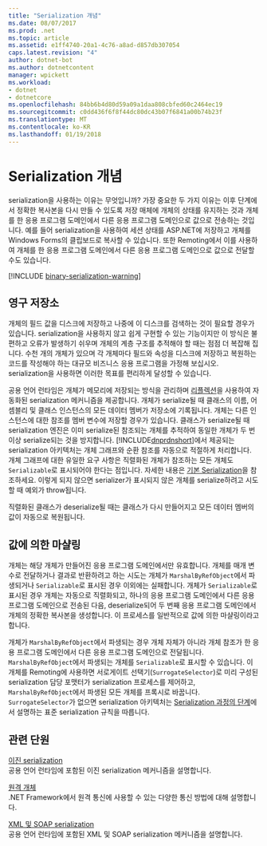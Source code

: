 ```yaml
---
title: "Serialization 개념"
ms.date: 08/07/2017
ms.prod: .net
ms.topic: article
ms.assetid: e1ff4740-20a1-4c76-a8ad-d857db307054
caps.latest.revision: "4"
author: dotnet-bot
ms.author: dotnetcontent
manager: wpickett
ms.workload:
- dotnet
- dotnetcore
ms.openlocfilehash: 84bb6b4d80d59a09a1daa808cbfed60c2464ec19
ms.sourcegitcommit: c0dd436f6f8f44dc80dc43b07f6841a00b74b23f
ms.translationtype: MT
ms.contentlocale: ko-KR
ms.lasthandoff: 01/19/2018
---
```

# <a name="serialization-concepts"></a>Serialization 개념
serialization을 사용하는 이유는 무엇입니까? 가장 중요한 두 가지 이유는 이후 단계에서 정확한 복사본을 다시 만들 수 있도록 저장 매체에 개체의 상태를 유지하는 것과 개체를 한 응용 프로그램 도메인에서 다른 응용 프로그램 도메인으로 값으로 전송하는 것입니다. 예를 들어 serialization을 사용하여 세션 상태를 ASP.NET에 저장하고 개체를 Windows Forms의 클립보드로 복사할 수 있습니다. 또한 Remoting에서 이를 사용하여 개체를 한 응용 프로그램 도메인에서 다른 응용 프로그램 도메인으로 값으로 전달할 수도 있습니다.

[!INCLUDE [binary-serialization-warning](../../../includes/binary-serialization-warning.md)]

## <a name="persistent-storage"></a>영구 저장소
개체의 필드 값을 디스크에 저장하고 나중에 이 디스크를 검색하는 것이 필요할 경우가 있습니다. serialization을 사용하지 않고 쉽게 구현할 수 있는 기능이지만 이 방식은 불편하고 오류가 발생하기 쉬우며 개체의 계층 구조를 추적해야 할 때는 점점 더 복잡해 집니다. 수천 개의 개체가 있으며 각 개체마다 필드와 속성을 디스크에 저장하고 복원하는 코드를 작성해야 하는 대규모 비즈니스 응용 프로그램을 가정해 보십시오. serialization을 사용하면 이러한 목표를 편리하게 달성할 수 있습니다.

공용 언어 런타임은 개체가 메모리에 저장되는 방식을 관리하며 [리플렉션](../../../docs/framework/reflection-and-codedom/reflection.md)을 사용하여 자동화된 serialization 메커니즘을 제공합니다. 개체가 serialize될 때 클래스의 이름, 어셈블리 및 클래스 인스턴스의 모든 데이터 멤버가 저장소에 기록됩니다. 개체는 다른 인스턴스에 대한 참조를 멤버 변수에 저장할 경우가 있습니다. 클래스가 serialize될 때 serialization 엔진은 이미 serialize된 참조되는 개체를 추적하여 동일한 개체가 두 번 이상 serialize되는 것을 방지합니다. [!INCLUDE[dnprdnshort](../../../includes/dnprdnshort-md.md)]에서 제공되는 serialization 아키텍처는 개체 그래프와 순환 참조를 자동으로 적절하게 처리합니다. 개체 그래프에 대한 유일한 요구 사항은 직렬화된 개체가 참조하는 모든 개체도 `Serializable`로 표시되어야 한다는 점입니다. 자세한 내용은 [기본 Serialization](basic-serialization.md)을 참조하세요. 이렇게 되지 않으면 serializer가 표시되지 않은 개체를 serialize하려고 시도할 때 예외가 throw됩니다.

직렬화된 클래스가 deserialize될 때는 클래스가 다시 만들어지고 모든 데이터 멤버의 값이 자동으로 복원됩니다.

## <a name="marshal-by-value"></a>값에 의한 마샬링
개체는 해당 개체가 만들어진 응용 프로그램 도메인에서만 유효합니다. 개체를 매개 변수로 전달하거나 결과로 반환하려고 하는 시도는 개체가 `MarshalByRefObject`에서 파생되거나 `Serializable`로 표시된 경우 이외에는 실패합니다. 개체가 `Serializable`로 표시된 경우 개체는 자동으로 직렬화되고, 하나의 응용 프로그램 도메인에서 다른 응용 프로그램 도메인으로 전송된 다음, deserialize되어 두 번째 응용 프로그램 도메인에서 개체의 정확한 복사본을 생성합니다. 이 프로세스를 일반적으로 값에 의한 마샬링이라고 합니다.
 
개체가 `MarshalByRefObject`에서 파생되는 경우 개체 자체가 아니라 개체 참조가 한 응용 프로그램 도메인에서 다른 응용 프로그램 도메인으로 전달됩니다. `MarshalByRefObject`에서 파생되는 개체를 `Serializable`로 표시할 수 있습니다. 이 개체를 Remoting에 사용하면 서로게이트 선택기(`SurrogateSelector`)로 미리 구성된 serialization 담당 포맷터가 serialization 프로세스를 제어하고, `MarshalByRefObject`에서 파생된 모든 개체를 프록시로 바꿉니다. `SurrogateSelector`가 없으면 serialization 아키텍처는 [Serialization 과정의 단계](steps-in-the-serialization-process.md)에서 설명하는 표준 serialization 규칙을 따릅니다.  

## <a name="related-sections"></a>관련 단원  
 [이진 serialization](../../../docs/standard/serialization/binary-serialization.md)  
 공용 언어 런타임에 포함된 이진 serialization 메커니즘을 설명합니다.  
  
 [원격 개체](http://msdn.microsoft.com/library/515686e6-0a8d-42f7-8188-73abede57c58)  
 .NET Framework에서 원격 통신에 사용할 수 있는 다양한 통신 방법에 대해 설명합니다.  
  
 [XML 및 SOAP serialization](../../../docs/standard/serialization/xml-and-soap-serialization.md)  
 공용 언어 런타임에 포함된 XML 및 SOAP serialization 메커니즘을 설명합니다.
